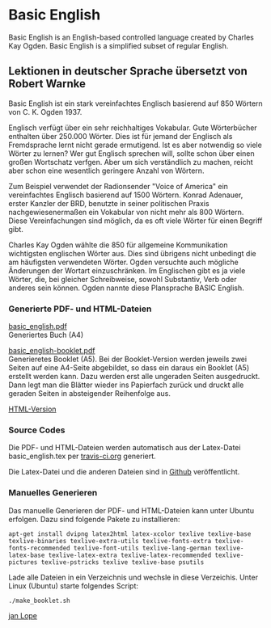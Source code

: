 # Basic English
Basic English is an English-based controlled language created by Charles Kay Ogden. Basic English is a simplified subset of regular English. 


## Lektionen in deutscher Sprache übersetzt von Robert Warnke
Basic English ist ein stark vereinfachtes Englisch basierend auf 850 Wörtern von C. K. Ogden 1937.

Englisch verfügt über ein sehr reichhaltiges Vokabular. Gute Wörterbücher enthalten über 250.000 Wörter. Dies ist für jemand der Englisch als Fremdsprache lernt nicht gerade ermutigend. Ist es aber notwendig so viele Wörter zu lernen? Wer gut Englisch sprechen will, sollte schon über einen großen Wortschatz verfgen. Aber um sich verständlich zu machen, reicht aber schon eine wesentlich geringere Anzahl von Wörtern.

Zum Beispiel verwendet der Radionsender "Voice of America" ein vereinfachtes Englisch basierend auf 1500 Wörtern. Konrad Adenauer, erster Kanzler der BRD, benutzte in seiner politischen Praxis nachgewiesenermaßen ein Vokabular von nicht mehr als 800 Wörtern. Diese Vereinfachungen sind möglich, da es oft viele Wörter für einen Begriff gibt.

Charles Kay Ogden wählte die 850 für allgemeine Kommunikation wichtigsten englischen Wörter aus. Dies sind übrigens nicht unbedingt die am häufigsten verwendeten Wörter. Ogden versuchte auch mögliche Änderungen der Wortart einzuschränken. Im Englischen gibt es ja viele Wörter, die, bei gleicher Schreibweise, sowohl Substantiv, Verb oder anderes sein können. Ogden nannte diese Plansprache BASIC English.

### Generierte PDF- und HTML-Dateien

[basic_english.pdf](https://github.com/jan-Lope/Basic_English/blob/gh-pages/basic_english.pdf)  
Generiertes Buch (A4) 

[basic_english-booklet.pdf](https://github.com/jan-Lope/Basic_English/blob/gh-pages/basic_english-booklet.pdf)  
Generieretes Booklet (A5). Bei der Booklet-Version werden jeweils zwei Seiten auf eine A4-Seite abgebildet, so dass ein daraus ein Booklet (A5) erstellt werden kann. Dazu werden erst alle ungeraden Seiten ausgedruckt. Dann legt man die Blätter wieder ins Papierfach zurück und druckt alle geraden Seiten in absteigender Reihenfolge aus. 

[HTML-Version](https://htmlpreview.github.io/?https://raw.githubusercontent.com/jan-Lope/Basic_English/gh-pages/basic_english/index.html)  



### Source Codes

Die PDF- und HTML-Dateien werden automatisch aus der Latex-Datei basic_english.tex per [travis-ci.org](https://travis-ci.org/jan-Lope/Basic_English) generiert.

Die Latex-Datei und die anderen Dateien sind in [Github](https://github.com/jan-Lope/Basic_English) veröffentlicht.  



### Manuelles Generieren

Das manuelle Generieren der PDF- und HTML-Dateien kann unter Ubuntu erfolgen. Dazu sind folgende Pakete zu installieren:


    apt-get install dvipng latex2html latex-xcolor texlive texlive-base texlive-binaries texlive-extra-utils texlive-fonts-extra texlive-fonts-recommended texlive-font-utils texlive-lang-german texlive-latex-base texlive-latex-extra texlive-latex-recommended texlive-pictures texlive-pstricks texlive texlive-base psutils 


Lade alle Dateien in ein Verzeichnis und wechsle in diese Verzeichis. Unter Linux (Ubuntu) starte folgendes Script:


    ./make_booklet.sh



[jan Lope](https://jan-lope.github.io)
